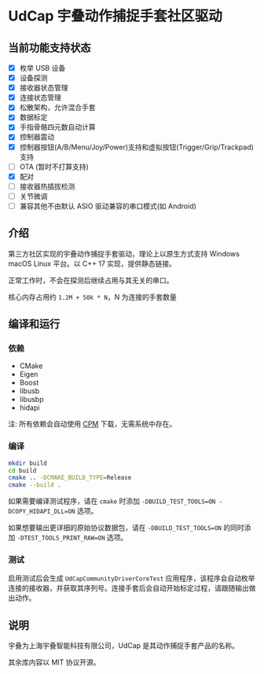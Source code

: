 # UdCap 宇叠动作捕捉手套社区驱动
## 当前功能支持状态

 - [x] 枚举 USB 设备
 - [x] 设备探测
 - [x] 接收器状态管理
 - [x] 连接状态管理
 - [x] 松散架构，允许混合手套
 - [x] 数据标定
 - [x] 手指骨骼四元数自动计算
 - [x] 控制器震动
 - [x] 控制器按钮(A/B/Menu/Joy/Power)支持和虚拟按钮(Trigger/Grip/Trackpad)支持
 - [ ] OTA (暂时不打算支持)
 - [x] 配对
 - [ ] 接收器热插拔检测
 - [ ] 关节微调
 - [ ] 兼容其他不由默认 ASIO 驱动兼容的串口模式(如 Android)
 
## 介绍
第三方社区实现的宇叠动作捕捉手套驱动，理论上以原生方式支持 Windows macOS Linux 平台。以 C++ 17 实现，提供静态链接。

正常工作时，不会在探测后继续占用与其无关的串口。

核心内存占用约 `1.2M + 50k * N`，N 为连接的手套数量

## 编译和运行
### 依赖
 * CMake
 * Eigen
 * Boost
 * libusb
 * libusbp
 * hidapi

 注: 所有依赖会自动使用 [CPM](https://github.com/cpm-cmake/CPM.cmake) 下载，无需系统中存在。

### 编译
```bash
mkdir build
cd build
cmake .. -DCMAKE_BUILD_TYPE=Release
cmake --build .
```

如果需要编译测试程序，请在 `cmake` 时添加 `-DBUILD_TEST_TOOLS=ON -DCOPY_HIDAPI_DLL=ON` 选项。

如果想要输出更详细的原始协议数据包，请在 `-DBUILD_TEST_TOOLS=ON` 的同时添加 `-DTEST_TOOLS_PRINT_RAW=ON` 选项。

### 测试
启用测试后会生成 `UdCapCommunityDriverCoreTest` 应用程序，该程序会自动枚举连接的接收器，并获取其序列号。连接手套后会自动开始标定过程，请跟随输出做出动作。
 
## 说明
宇叠为上海宇叠智能科技有限公司，UdCap 是其动作捕捉手套产品的名称。

其余库内容以 MIT 协议开源。